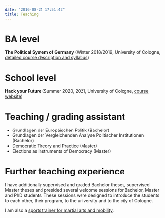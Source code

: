 ```yaml
---
date: "2016-08-24 17:51:42"
title: Teaching
---
```


# BA level


**The Political System of Germany** (Winter 2018/2019, University of Cologne, [detailed course description and syllabus](https://cccp.uni-koeln.de/sites/cccp/Lehre/2018-19_WS/14335.0106_Kaftan_Saldivia.pdf))

# School level

**Hack your Future** (Summer 2020, 2021, University of Cologne, [course website](https://hyf-koeln.org))


# Teaching / grading assistant

- Grundlagen der Europäischen Politik (Bachelor)
- Grundlagen der Vergleichenden Analyse Politischer Institutionen (Bachelor)
- Democratic Theory and Practice (Master)
- Elections as Instruments of Democracy (Master)

# Further teaching experience

I have additionally supervised and graded Bachelor theses, supervised Master theses and presided several welcome sessions for Bachelor, Master and PhD students. These sessions were designed to introduce the students to each other, their program, to the university and to the city of Cologne.

I am also a [sports trainer for martial arts and mobility](https://www.budo-arts-movements.de/trainer/). 